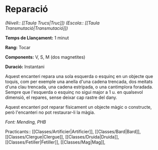 # Reparació

*(Nivell:: [[Taula Trucs|Truc]]) (Escola:: [[Taula Transmutació|Transmutació]])*

**Temps de Llançament:** 1 minut

**Rang:** Tocar

**Components:** V, S, M (dos magnetites)

**Duració:** Instantani

Aquest encanteri repara una sola esquerda o esquinç en un objecte que toquis, com per exemple una anella d'una cadena trencada, dos meitats d'una clau trencada, una cadena estripada, o una cantimplora foradada. Sempre que l'esquerda o esquinç no sigui major a 1 u. en qualsevol dimensió, el repares, sense deixar cap rastre del dany.

Aquest encanteri pot reparar físicament un objecte màgic o constructe, però l'encanteri no pot restaurar-li la màgia.


*Font: Mending, PHB*



Practicants:: [[Classes/Artificier|Artificier]], [[Classes/Bard|Bard]], [[Classes/Clergue|Clergue]], [[Classes/Druida|Druida]], [[Classes/Fetiller|Fetiller]], [[Classes/Mag|Mag]],